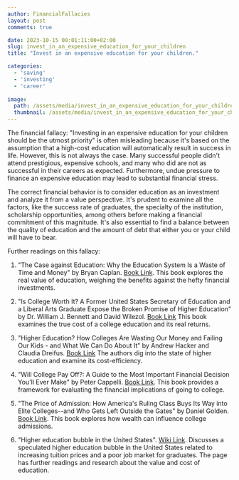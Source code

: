```yaml
---
author: FinancialFallacies
layout: post
comments: true

date: 2023-10-15 00:01:11:00+02:00  
slug: invest_in_an_expensive_education_for_your_children
title: "Invest in an expensive education for your children."

categories:
  - 'saving'
  - 'investing'
  - 'career'
  
image:
  path: /assets/media/invest_in_an_expensive_education_for_your_children.jpg
  thumbnail: /assets/media/invest_in_an_expensive_education_for_your_children.jpg
---
```


The financial fallacy: "Investing in an expensive education for your children should be the utmost priority" is often misleading because it's based on the assumption that a high-cost education will automatically result in success in life. However, this is not always the case. Many successful people didn't attend prestigious, expensive schools, and many who did are not as successful in their careers as expected. Furthermore, undue pressure to finance an expensive education may lead to substantial financial stress. 

The correct financial behavior is to consider education as an investment and analyze it from a value perspective. It's prudent to examine all the factors, like the success rate of graduates, the specialty of the institution, scholarship opportunities, among others before making a financial commitment of this magnitude. It's also essential to find a balance between the quality of education and the amount of debt that either you or your child will have to bear.

Further readings on this fallacy:

1. "The Case against Education: Why the Education System Is a Waste of Time and Money" by Bryan Caplan. [Book Link](https://www.amazon.com/Case-against-Education-System-Waste/dp/0691174652).
This book explores the real value of education, weighing the benefits against the hefty financial investments.

2. "Is College Worth It? A Former United States Secretary of Education and a Liberal Arts Graduate Expose the Broken Promise of Higher Education" by Dr. William J. Bennett and David Wilezol. [Book Link](https://www.amazon.com/Restoring-Promise-Higher-Education-America/dp/1598133276)
This book examines the true cost of a college education and its real returns.

3. "Higher Education? How Colleges Are Wasting Our Money and Failing Our Kids - and What We Can Do About It" by Andrew Hacker and Claudia Dreifus. [Book Link](https://www.amazon.com/Higher-Education-Colleges-Wasting-published/dp/B01BODUI08)
The authors dig into the state of higher education and examine its cost-efficiency.

4. "Will College Pay Off?: A Guide to the Most Important Financial Decision You'll Ever Make" by Peter Cappelli. [Book Link](https://music.amazon.com/es-cl/podcasts/1145ebdf-dc85-4939-a6e5-1636548aa19c/what's-brewing-cccsfaaa).
This book provides a framework for evaluating the financial implications of going to college.

5. "The Price of Admission: How America's Ruling Class Buys Its Way into Elite Colleges--and Who Gets Left Outside the Gates" by Daniel Golden. [Book Link](https://www.amazon.com/Price-Admission-Americas-Colleges-Outside/dp/B07Z8GQ14C).
This book explores how wealth can influence college admissions.

6. "Higher education bubble in the United States". [Wiki Link](https://en.wikipedia.org/wiki/Higher_education_bubble_in_the_United_States).
Discusses a speculated higher education bubble in the United States related to increasing tuition prices and a poor job market for graduates. The page has further readings and research about the value and cost of education.
